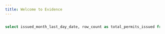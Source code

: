 ```yaml
---
title: Welcome to Evidence
---
```



```sql permit_count

select issued_month_last_day_date, row_count as total_permits_issued from monthly_permit_count order by 1

```

<BarChart data={permit_count} y=total_permits_issued x=issued_month_last_day_date/>




